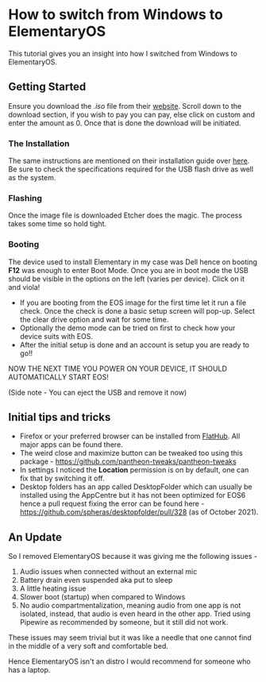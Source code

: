 # How to switch from Windows to ElementaryOS
This tutorial gives you an insight into how I switched from Windows to ElementaryOS.

## Getting Started
Ensure you download the *.iso* file from their [website](https://elementary.io/). Scroll down to the download section, if you wish to pay you can pay, else click on custom and enter the amount as 0. Once that is done the download will be initiated.

### The Installation
The same instructions are mentioned on their installation guide over [here](https://elementary.io/docs/installation#installation). Be sure to check the specifications required for the USB flash drive as well as the system.

### Flashing
Once the image file is downloaded Etcher does the magic. The process takes some time so hold tight.

### Booting
The device used to install Elementary in my case was Dell hence on booting **F12** was enough to enter Boot Mode. Once you are in boot mode the USB should be visible in the options on the left (varies per device). Click on it and viola!

- If you are booting from the EOS image for the first time let it run a file check. Once the check is done a basic setup screen will pop-up. Select the clear drive option and wait for some time. 
- Optionally the demo mode can be tried on first to check how your device suits with EOS.
- After the initial setup is done and an account is setup you are ready to go!!

NOW THE NEXT TIME YOU POWER ON YOUR DEVICE, IT SHOULD AUTOMATICALLY START EOS!

(Side note - You can eject the USB and remove it now)

## Initial tips and tricks
 - Firefox or your preferred browser can be installed from [FlatHub](https://flathub.org/home). All major apps can be found there.
 - The weird close and maximize button can be tweaked too using this package - https://github.com/pantheon-tweaks/pantheon-tweaks
 - In settings I noticed the **Location** permission is on by default, one can fix that by switching it off.
 - Desktop folders has an app called DesktopFolder which can usually be installed using the AppCentre but it has not been optimized for EOS6 hence a pull request fixing the error can be found here - https://github.com/spheras/desktopfolder/pull/328 (as of October 2021).

## An Update
So I removed ElementaryOS because it was giving me the following issues -
1) Audio issues when connected without an external mic
2) Battery drain even suspended aka put to sleep
3) A little heating issue
4) Slower boot (startup) when compared to Windows
5) No audio compartmentalization, meaning audio from one app is not isolated, instead, that audio is even heard in the other app. Tried using Pipewire as recommended by someone, but it still did not work.

These issues may seem trivial but it was like a needle that one cannot find in the middle of a very soft and comfortable bed.

Hence ElementaryOS isn't an distro I would recommend for someone who has a laptop.